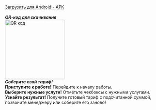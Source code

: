 <a href="https://www.dropbox.com/scl/fi/5zp4ahyy2yclyyxgnlox3/Placestart.apk?rlkey=rxaa4fltfts9j36d712xxdncl&dl=1">Загрузить для Android - APK<a><br>
<br>
<strong><i>QR-код для скачивания</i></strong><br>
<a href="http://qrcoder.ru" target="_blank"><img src="http://qrcoder.ru/code/?https%3A%2F%2Fwww.dropbox.com%2Fscl%2Ffi%2F5zp4ahyy2yclyyxgnlox3%2FPlacestart.apk%3Frlkey%3Drxaa4fltfts9j36d712xxdncl%26dl%3D1&4&0" width="196" height="196" border="0" title="QR код"></a>
<br>
<strong><i>Соберите свой тариф!</i></strong><br>
<strong>Приступите к работе!</strong> Перейдите к началу работы.<br>
<strong>Выберите нужные услуги!</strong> Отметьте чекбоксы с нужными услугами.<br>
<strong>Узнайте результат!</strong> Получите готовый тариф с подсчитанной суммой, позвоните менеджеру или соберите его заново!<br>
